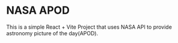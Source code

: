 # NASA APOD

This is a simple React + Vite Project that uses NASA API to provide astronomy picture of the day(APOD).